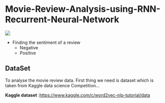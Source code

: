 # Movie-Review-Analysis-using-RNN-Recurrent-Neural-Network
![](https://encrypted-tbn0.gstatic.com/images?q=tbn:ANd9GcROCmOxgZQ17jR_2_c-gnbWd_oWMwN4IydCuJnUA-KzqdNUxBgjfw)
- Finding the sentiment of a review
  - Negative 
  - Positive
## DataSet
To analyse the movie review data. First thing we need is dataset which is taken from Kaggle 
data science Competition...

**Kaggle dataset** :https://www.kaggle.com/c/word2vec-nlp-tutorial/data 
